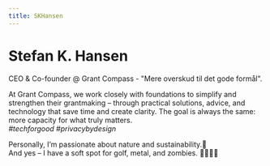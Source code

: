 ```yaml
---
title: SKHansen
---
```

# Stefan K. Hansen

CEO & Co-founder @ Grant Compass - "Mere overskud til det gode formål".

At Grant Compass, we work closely with foundations to simplify and strengthen their grantmaking – through practical solutions, advice, and technology that save time and create clarity. The goal is always the same: more capacity for what truly matters.\
*#techforgood* *#privacybydesign*

Personally, I’m passionate about nature and sustainability.🌱\
And yes – I have a soft spot for golf, metal, and zombies. 🤘⛳🧟‍♂️
